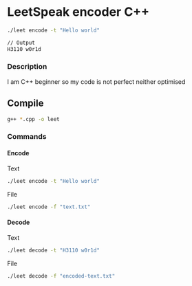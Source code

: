 ﻿
#  LeetSpeak encoder C++

  
  

```bash
./leet encode -t "Hello world"
```
```bash
// Output
H3110 w0r1d
```

### Description
I am C++ beginner so my code is not perfect neither optimised

## Compile
```bash
g++ *.cpp -o leet
```


### Commands

#### Encode
Text
```bash
./leet encode -t "Hello world"
```
File
```bash
./leet encode -f "text.txt"
```

#### Decode
Text
```bash
./leet decode -t "H3110 w0r1d"
```
File
```bash
./leet decode -f "encoded-text.txt"
```
